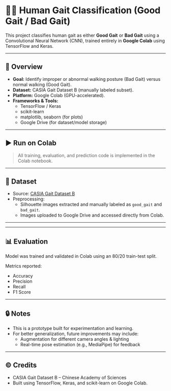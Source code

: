 # 🏃‍♂️ Human Gait Classification (Good Gait / Bad Gait)

This project classifies human gait as either **Good Gait** or **Bad Gait** using a Convolutional Neural Network (CNN), trained entirely in **Google Colab** using TensorFlow and Keras.

---

## 📌 Overview

- **Goal:** Identify improper or abnormal walking posture (Bad Gait) versus normal walking (Good Gait).
- **Dataset:** CASIA Gait Dataset B (manually labeled subset).
- **Platform:** Google Colab (GPU-accelerated).
- **Frameworks & Tools:** 
  - TensorFlow / Keras  
  - scikit-learn  
  - matplotlib, seaborn (for plots)  
  - Google Drive (for dataset/model storage)

---

## ▶️ Run on Colab

> All training, evaluation, and prediction code is implemented in the Colab notebook.

---

## 📁 Dataset

- Source: [CASIA Gait Dataset B](http://www.cbsr.ia.ac.cn/english/Gait%20Databases.asp)
- Preprocessing:
  - Silhouette images extracted and manually labeled as `good_gait` and `bad_gait`.
  - Images uploaded to Google Drive and accessed directly from Colab.

---


---

## 📊 Evaluation

Model was trained and validated in Colab using an 80/20 train-test split.

Metrics reported:
- Accuracy
- Precision
- Recall
- F1 Score

---

## 🔒 Notes

- This is a prototype built for experimentation and learning.
- For better generalization, future improvements may include:
  - Augmentation for different camera angles & lighting
  - Real-time pose estimation (e.g., MediaPipe) for feedback
  
---

## ©️ Credits

- CASIA Gait Dataset B – Chinese Academy of Sciences
- Built using TensorFlow, Keras, and scikit-learn on Google Colab.



